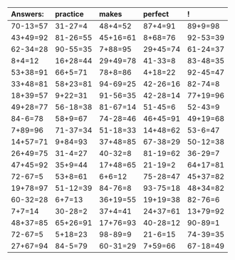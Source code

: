 | Answers: | practice | makes | perfect | ! |
| :--- | :--- | :--- | :--- | :--- |
| 70-13=57 | 31-27=4 | 48+4=52 | 87+4=91 | 89+9=98 | 
| 43+49=92 | 81-26=55 | 45+16=61 | 8+68=76 | 92-53=39 | 
| 62-34=28 | 90-55=35 | 7+88=95 | 29+45=74 | 61-24=37 | 
| 8+4=12 | 16+28=44 | 29+49=78 | 41-33=8 | 83-48=35 | 
| 53+38=91 | 66+5=71 | 78+8=86 | 4+18=22 | 92-45=47 | 
| 33+48=81 | 58+23=81 | 94-69=25 | 42-26=16 | 82-74=8 | 
| 18+39=57 | 9+22=31 | 91-56=35 | 42-28=14 | 77+19=96 | 
| 49+28=77 | 56-18=38 | 81-67=14 | 51-45=6 | 52-43=9 | 
| 84-6=78 | 58+9=67 | 74-28=46 | 46+45=91 | 49+19=68 | 
| 7+89=96 | 71-37=34 | 51-18=33 | 14+48=62 | 53-6=47 | 
| 14+57=71 | 9+84=93 | 37+48=85 | 67-38=29 | 50-12=38 | 
| 26+49=75 | 31-4=27 | 40-32=8 | 81-19=62 | 36-29=7 | 
| 47+45=92 | 35+9=44 | 17+48=65 | 21-19=2 | 64+17=81 | 
| 72-67=5 | 53+8=61 | 6+6=12 | 75-28=47 | 45+37=82 | 
| 19+78=97 | 51-12=39 | 84-76=8 | 93-75=18 | 48+34=82 | 
| 60-32=28 | 6+7=13 | 36+19=55 | 19+19=38 | 82-76=6 | 
| 7+7=14 | 30-28=2 | 37+4=41 | 24+37=61 | 13+79=92 | 
| 48+37=85 | 65+26=91 | 17+76=93 | 40-28=12 | 90-89=1 | 
| 72-67=5 | 5+18=23 | 98-89=9 | 21-6=15 | 74-39=35 | 
| 27+67=94 | 84-5=79 | 60-31=29 | 7+59=66 | 67-18=49 | 
